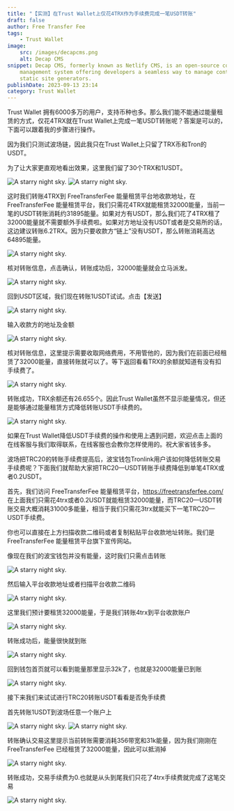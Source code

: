 ```yaml
---
title: "【实测】在Trust Wallet上仅花4TRX作为手续费完成一笔USDT转账"
draft: false
author: Free Transfer Fee
tags:
    - Trust Wallet
image:
    src: /images/decapcms.png
    alt: Decap CMS
snippet: Decap CMS, formerly known as Netlify CMS, is an open-source content
    management system offering developers a seamless way to manage content for
    static site generators.
publishDate: 2023-09-13 23:14
category: Trust Wallet
---
```


Trust Wallet 拥有6000多万的用户，支持币种也多。那么我们能不能通过能量租赁的方式，仅花4TRX就在Trust Wallet上完成一笔USDT转账呢？答案是可以的，下面可以跟着我的步骤进行操作。

因为我们只测试波场链，因此我只在Trust Wallet上只留了TRX币和Tron的USDT。

为了让大家更直观地看出效果，这里我们留了30个TRX和1USDT。

![A starry night sky.](/images/blog/trustwallet/blog-trustwallet-1.png)
![A starry night sky.](/images/blog/trustwallet/blog-trustwallet-2.png)

这时我们转账4TRX到 FreeTransferFee 能量租赁平台地收款地址，在 FreeTransferFee 能量租赁平台，我们只需花4TRX就能租赁32000能量，当前一笔的USDT转账消耗约31895能量。如果对方有USDT，那么我们花了4TRX租了32000能量就不需要额外手续费啦。如果对方地址没有USDT或者是交易所的话，这边建议转账6.2TRX。因为只要收款方“链上”没有USDT，那么转账消耗高达64895能量。

![A starry night sky.](/images/blog/trustwallet/blog-trustwallet-3.png)

核对转账信息，点击确认，转账成功后，32000能量就会立马派发。

![A starry night sky.](/images/blog/trustwallet/blog-trustwallet-4.png)

回到USDT区域，我们现在转账1USDT试试。点击【发送】

![A starry night sky.](/images/blog/trustwallet/blog-trustwallet-5.png)

输入收款方的地址及金额

![A starry night sky.](/images/blog/trustwallet/blog-trustwallet-6.png)

核对转账信息，这里提示需要收取网络费用，不用管他的，因为我们在前面已经租赁了32000能量，直接转账就可以了。等下返回看看TRX的余额就知道有没有扣手续费了。

![A starry night sky.](/images/blog/trustwallet/blog-trustwallet-7.png)

转账成功，TRX余额还有26.655个。因此Trust Wallet虽然不显示能量情况，但还是能够通过能量租赁方式降低转账USDT手续费的。

![A starry night sky.](/images/blog/trustwallet/blog-trustwallet-8.png)

如果在Trust Wallet降低USDT手续费的操作和使用上遇到问题，欢迎点击上面的在线客服与我们取得联系，在线客服也会教你怎样使用的。祝大家省钱多多。

波场把TRC20的转账手续费提高后，波宝钱包Tronlink用户该如何降低转账交易手续费呢？下面我们就帮助大家把TRC20—USDT转账手续费降低到单笔4TRX或者0.2USDT。

首先，我们访问 FreeTransferFee 能量租赁平台，https://freetransferfee.com/ 在上面我们只需花4trx或者0.2USDT就能租赁32000能量，而TRC20—USDT转账交易大概消耗31000多能量，相当于我们只需花3trx就能买下一笔TRC20—USDT手续费。

你也可以直接在上方扫描收款二维码或者复制粘贴平台收款地址转账。我们是 FreeTransferFee 能量租赁平台旗下宣传网站。

像现在我们的波宝钱包并没有能量，这时我们只需点击转账

![A starry night sky.](/images/blog/tronlink/blog-tronlink-1.jpg)

然后输入平台收款地址或者扫描平台收款二维码

![A starry night sky.](/images/blog/tronlink/blog-tronlink-2.jpg)

这里我们预计要租赁32000能量，于是我们转账4trx到平台收款账户

![A starry night sky.](/images/blog/tronlink/blog-tronlink-3.jpg)

转账成功后，能量很快就到账

![A starry night sky.](/images/blog/tronlink/blog-tronlink-4.jpg)

回到钱包首页就可以看到能量那里显示32k了，也就是32000能量已到账

![A starry night sky.](/images/blog/tronlink/blog-tronlink-5.jpg)

接下来我们来试试进行TRC20转账USDT看看是否免手续费

首先转账1USDT到波场任意一个账户上

![A starry night sky.](/images/blog/tronlink/blog-tronlink-6.jpg)
![A starry night sky.](/images/blog/tronlink/blog-tronlink-7.jpg)

转账确认交易这里提示当前转账需要消耗356带宽和31k能量，因为我们刚刚在 FreeTransferFee 已经租赁了32000能量，因此可以抵消掉

![A starry night sky.](/images/blog/tronlink/blog-tronlink-8.jpg)

转账成功，交易手续费为0.也就是从头到尾我们只花了4trx手续费就完成了这笔交易

![A starry night sky.](/images/blog/tronlink/blog-tronlink-9.jpg)
